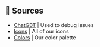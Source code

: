 ## 📝 Sources

- [ChatGBT](https://chat.openai.com/) | Used to debug issues
- [Icons](https://www.flaticon.com/) | All of our icons
- [Colors](https://blog.karenying.com/posts/50-shades-of-dark-mode-gray) | Our color palette
